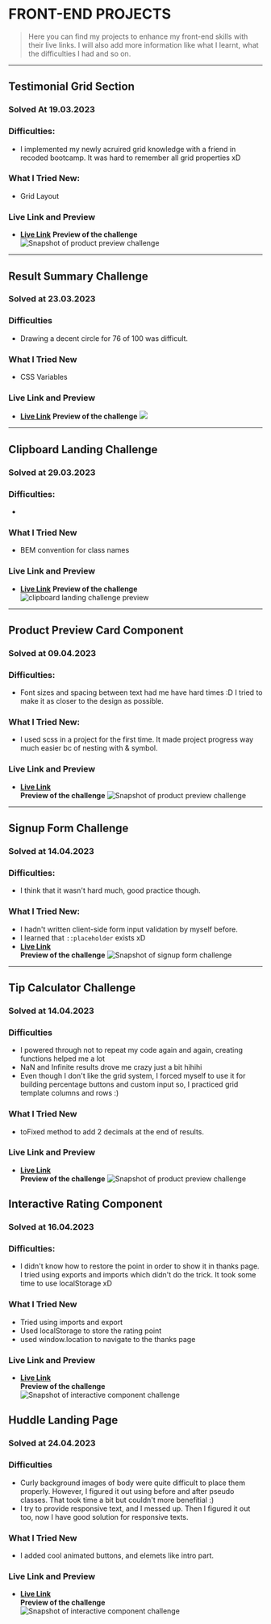 # FRONT-END PROJECTS

> Here you can find my projects to enhance my front-end skills with their live links.
> I will also add more information like what I learnt, what the difficulties I had and so on.

---

## Testimonial Grid Section

### Solved At 19.03.2023

### Difficulties:

- I implemented my newly acruired grid knowledge with a friend in recoded bootcamp. It was hard to remember all grid properties xD

### What I Tried New:

- Grid Layout

### Live Link and Preview

- **[Live Link](https://cheerful-moonbeam-d9cbdb.netlify.app/)**
  **Preview of the challenge**
  ![Snapshot of product preview challenge](./snapshots/testimonial-grid.png)

---

## Result Summary Challenge

### Solved at 23.03.2023

### Difficulties

- Drawing a decent circle for 76 of 100 was difficult.

### What I Tried New

- CSS Variables

### Live Link and Preview

- **[Live Link](https://4furki4.github.io/ResultSummeryComponentChallenge/)**
  **Preview of the challenge**
  ![](./snapshots/result-summary.png)

---

## Clipboard Landing Challenge

### Solved at 29.03.2023

### Difficulties:

-

### What I Tried New

- BEM convention for class names

### Live Link and Preview

- **[Live Link](https://clipboard-landing-page-challenge-4-furki4.vercel.app/)**
  **Preview of the challenge**
  ![clipboard landing challenge preview](./snapshots/clipboard-landing.png)

---

## Product Preview Card Component

### Solved at 09.04.2023

### Difficulties:

- Font sizes and spacing between text had me have hard times :D I tried to make it as closer to the design as possible.

### What I Tried New:

- I used scss in a project for the first time. It made project progress way much easier bc of nesting with & symbol.

### Live Link and Preview

- **[Live Link](https://4furki4-product-preview-card.netlify.app/)** \
  **Preview of the challenge**
  ![Snapshot of product preview challenge](./snapshots/product-preview-ss.png)

---

## Signup Form Challenge

### Solved at 14.04.2023

### Difficulties:

- I think that it wasn't hard much, good practice though.

### What I Tried New:

- I hadn't written client-side form input validation by myself before.
- I learned that `::placeholder` exists xD
- **[Live Link](https://4furki4-signup-form-challange.netlify.app/)** \
  **Preview of the challenge**
  ![Snapshot of signup form challenge](./snapshots/signup-form-challenge.png)

---

## Tip Calculator Challenge

### Solved at 14.04.2023

### Difficulties

- I powered through not to repeat my code again and again, creating functions helped me a lot
- NaN and Infinite results drove me crazy just a bit hihihi
- Even though I don't like the grid system, I forced myself to use it for building percentage buttons and custom input so, I practiced grid template columns and rows :)

### What I Tried New

- toFixed method to add 2 decimals at the end of results.

### Live Link and Preview

- **[Live Link](https://tip-calculator-4furki4.netlify.app)** \
  **Preview of the challenge**
  ![Snapshot of product preview challenge](./snapshots/tip-calculator-challenge.png)

## Interactive Rating Component

### Solved at 16.04.2023

### Difficulties:

- I didn't know how to restore the point in order to show it in thanks page. I tried using exports and imports which didn't do the trick. It took some time to use localStorage xD

### What I Tried New

- Tried using imports and export
- Used localStorage to store the rating point
- used window.location to navigate to the thanks page

### Live Link and Preview

- **[Live Link](https://zippy-yeot-4dbd04.netlify.app/)** \
  **Preview of the challenge**
  ![Snapshot of interactive component challenge](./snapshots/interactive-rating-component.png)

## Huddle Landing Page

### Solved at 24.04.2023

### Difficulties

- Curly background images of body were quite difficult to place them properly. However, I figured it out using before and after pseudo classes. That took time a bit but couldn't more benefitial :)
- I try to provide responsive text, and I messed up. Then I figured it out too, now I have good solution for responsive texts.

### What I Tried New

- I added cool animated buttons, and elemets like intro part.

### Live Link and Preview

- **[Live Link](https://huddle-landing-page-4furki4.netlify.app/)** \
  **Preview of the challenge**
  ![Snapshot of interactive component challenge](./snapshots/huddle-landing-page.png)
